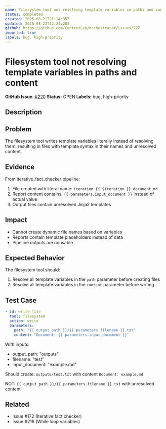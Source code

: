 ```yaml
---
name: Filesystem tool not resolving template variables in paths and content
status: completed
created: 2025-08-21T21:14:35Z
updated: 2025-08-22T12:24:28Z
github: https://github.com/ContextLab/orchestrator/issues/227
imported: true
labels: bug, high-priority
---
```


# Filesystem tool not resolving template variables in paths and content

**GitHub Issue:** [#220](https://github.com/ContextLab/orchestrator/issues/220)
**Status:** OPEN
**Labels:** bug, high-priority

## Description

## Problem
The filesystem tool writes template variables literally instead of resolving them, resulting in files with template syntax in their names and unresolved content.

## Evidence
From iterative_fact_checker pipeline:
1. File created with literal name: `iteration_{{ $iteration }}_document.md`
2. Report content contains: `{{ parameters.input_document }}` instead of actual value
3. Output files contain unresolved Jinja2 templates

## Impact
- Cannot create dynamic file names based on variables
- Reports contain template placeholders instead of data
- Pipeline outputs are unusable

## Expected Behavior
The filesystem tool should:
1. Resolve all template variables in the `path` parameter before creating files
2. Resolve all template variables in the `content` parameter before writing

## Test Case
```yaml
- id: write_file
  tool: filesystem
  action: write
  parameters:
    path: "{{ output_path }}/{{ parameters.filename }}.txt"
    content: "Document: {{ parameters.input_document }}"
```

With inputs:
- output_path: "outputs"
- filename: "test"
- input_document: "example.md"

Should create: `outputs/test.txt` with content `Document: example.md`

NOT: `{{ output_path }}/{{ parameters.filename }}.txt` with unresolved content

## Related
- Issue #172 (Iterative fact checker)
- Issue #219 (While loop variables)